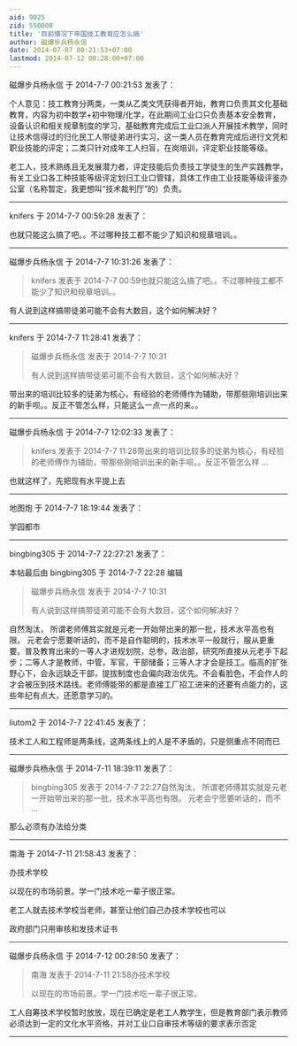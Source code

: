 ```yaml
---
aid: 9025
zid: 550008
title: '目前情况下帝国技工教育应怎么搞'
author: 磁爆步兵杨永信
date: 2014-07-07 00:21:53+07:00
lastmod: 2014-07-12 00:28:00+07:00
---
```


磁爆步兵杨永信 于 2014-7-7 00:21:53 发表了：

个人意见：技工教育分两类，一类从乙类文凭获得者开始，教育口负责其文化基础教育，内容为初中数学+初中物理/化学，在此期间工业口只负责基本安全教育，设备认识和相关规章制度的学习，基础教育完成后工业口派人开展技术教学，同时让技术信得过的归化民工人带徒弟进行实习，这一类人员在教育完成后进行文凭和职业技能的评定；二类只针对成年工人扫盲，在岗培训，评定职业技能等级。

老工人，技术熟练且无发展潜力者，评定技能后负责技工学徒生的生产实践教学，有关工业口各工种技能等级评定划归工业口管辖，具体工作由工业技能等级评鉴办公室（名称暂定，我更想叫“技术裁判厅”的）负责。

---------

knifers 于 2014-7-7 00:59:28 发表了：

也就只能这么搞了吧。。不过哪种技工都不能少了知识和规章培训。。

---------

磁爆步兵杨永信 于 2014-7-7 10:31:26 发表了：

> knifers 发表于 2014-7-7 00:59也就只能这么搞了吧。。不过哪种技工都不能少了知识和规章培训。。



有人说到这样搞带徒弟可能不会有大数目，这个如何解决好？

---------

knifers 于 2014-7-7 11:28:41 发表了：

> 磁爆步兵杨永信 发表于 2014-7-7 10:31
> 
> 有人说到这样搞带徒弟可能不会有大数目，这个如何解决好？



带出来的培训比较多的徒弟为核心，有经验的老师傅作为辅助，带那些刚培训出来的新手呗。。反正不管怎么样，只能这么一点一点的来。。

---------

磁爆步兵杨永信 于 2014-7-7 12:02:33 发表了：

> knifers 发表于 2014-7-7 11:28带出来的培训比较多的徒弟为核心，有经验的老师傅作为辅助，带那些刚培训出来的新手呗。。反正不管怎么样 ...



也就这样了，先把现有水平提上去

---------

地图炮 于 2014-7-7 18:19:44 发表了：

学园都市

---------

bingbing305 于 2014-7-7 22:27:21 发表了：

本帖最后由 bingbing305 于 2014-7-7 22:28 编辑 


> 
> 磁爆步兵杨永信 发表于 2014-7-7 10:31
> 
> 有人说到这样搞带徒弟可能不会有大数目，这个如何解决好？



自然淘汰， 所谓老师傅其实就是元老一开始带出来的那一批，技术水平高也有限。 元老会宁愿要听话的，而不是自作聪明的，技术水平一般就行，服从更重要。普及教育出来的一等人才进规划院，总参，政治部，研究所直接从元老手下起步；二等人才是教师，中管，军官，干部储备；三等人才才会是技工。临高的扩张野心下，会永远缺乏干部，提拔制度也会偏向政治优先。不会看脸色，不会作人的才会被压到技术路线。老师傅能带的都是直接工厂招工进来的还要有点能力的，这些年纪有点大，还愿意学习的。

---------

liutom2 于 2014-7-7 22:41:45 发表了：

技术工人和工程师是两条线，这两条线上的人是不矛盾的，只是侧重点不同而已

---------

磁爆步兵杨永信 于 2014-7-11 18:39:11 发表了：

> bingbing305 发表于 2014-7-7 22:27自然淘汰， 所谓老师傅其实就是元老一开始带出来的那一批，技术水平高也有限。 元老会宁愿要听话的，而不 ...



那么必须有办法给分类

---------

南海 于 2014-7-11 21:58:43 发表了：

办技术学校

以现在的市场前景。学一门技术吃一辈子很正常。

老工人就去技术学校当老师，甚至让他们自己办技术学校也可以

政府部门只用审核和发技术证书

---------

磁爆步兵杨永信 于 2014-7-12 00:28:50 发表了：

> 南海 发表于 2014-7-11 21:58办技术学校
> 
> 以现在的市场前景。学一门技术吃一辈子很正常。



工人自筹技术学校暂时放放，现在已确定是老工人教学生，但是教育部门表示教师必须达到一定的文化水平资格，并对工业口自审技术等级的要求表示否定

---------

